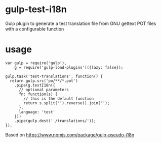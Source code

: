 # gulp-test-i18n
Gulp plugin to generate a test translation file from GNU gettext POT files with a configurable function

# usage

    var gulp = require('gulp'),
        g = require('gulp-load-plugins')({lazy: false});

    gulp.task('test-translations', function() {
      return gulp.src('po/**/*.pot')
        .pipe(g.testI18n({
          // optional parameters
          fn: function(s) {
            // this is the default function
            return s.split('').reverse().join('');
          },
          language: 'test'
        }))
        .pipe(gulp.dest('./translations/'));
    });

Based on https://www.npmjs.com/package/gulp-pseudo-i18n
